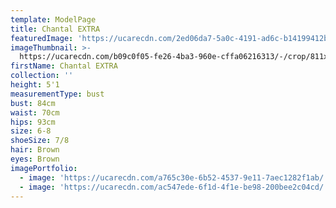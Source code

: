 ```yaml
---
template: ModelPage
title: Chantal EXTRA
featuredImage: 'https://ucarecdn.com/2ed06da7-5a0c-4191-ad6c-b14199412b06/'
imageThumbnail: >-
  https://ucarecdn.com/b09c0f05-fe26-4ba3-960e-cffa06216313/-/crop/811x997/116,181/-/preview/
firstName: Chantal EXTRA
collection: ''
height: 5'1
measurementType: bust
bust: 84cm
waist: 70cm
hips: 93cm
size: 6-8
shoeSize: 7/8
hair: Brown
eyes: Brown
imagePortfolio:
  - image: 'https://ucarecdn.com/a765c30e-6b52-4537-9e11-7aec1282f1ab/'
  - image: 'https://ucarecdn.com/ac547ede-6f1d-4f1e-be98-200bee2c04cd/'
---
```


